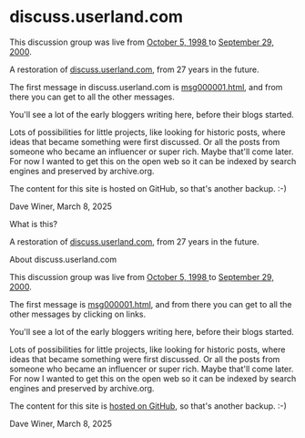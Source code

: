 # discuss.userland.com

This discussion group was live from <a href="msg000001.html">October 5, 1998 </a>to <a href="msg021856.html">September 29, 2000</a>. 

A restoration of <a href="https://discuss.userland.com/">discuss.userland.com</a>, from 27 years in the future.

The first message in discuss.userland.com is <a href="msg000001.html">msg000001.html</a>, and from there you can get to all the other messages.

You'll see a lot of the early bloggers writing here, before their blogs started. 

Lots of possibilities for little projects, like looking for historic posts, where ideas that became something were first discussed. Or all the posts from someone who became an influencer or super rich. Maybe that'll come later. For now I wanted to get this on the open web so it can be indexed by search engines and preserved by archive.org. 

The content for this site is hosted on GitHub, so that's another backup. :-)

Dave Winer, March 8, 2025

What is this?

A restoration of <a href="https://discuss.userland.com/">discuss.userland.com</a>, from 27 years in the future.

About discuss.userland.com

This discussion group was live from <a href="msg000001.html">October 5, 1998 </a>to <a href="msg021856.html">September 29, 2000</a>. 

The first message is <a href="msg000001.html">msg000001.html</a>, and from there you can get to all the other messages by clicking on links.

You'll see a lot of the early bloggers writing here, before their blogs started. 

Lots of possibilities for little projects, like looking for historic posts, where ideas that became something were first discussed. Or all the posts from someone who became an influencer or super rich. Maybe that'll come later. For now I wanted to get this on the open web so it can be indexed by search engines and preserved by archive.org. 

The content for this site is <a href="https://github.com/scripting/discussUserlandCom/">hosted on GitHub</a>, so that's another backup. :-)

Dave Winer, March 8, 2025

